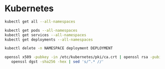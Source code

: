 # Kubernetes

```bash
kubectl get all --all-namespaces
```

```bash
kubectl get pods --all-namespaces
kubectl get services --all-namespaces
kubectl get deployments --all-namespaces
```

```bash
kubectl delete -n NAMESPACE deployment DEPLOYMENT
```

```bash
openssl x509 -pubkey -in /etc/kubernetes/pki/ca.crt | openssl rsa -pubin -outform der 2>/dev/null | \
   openssl dgst -sha256 -hex | sed 's/^.* //'
```
